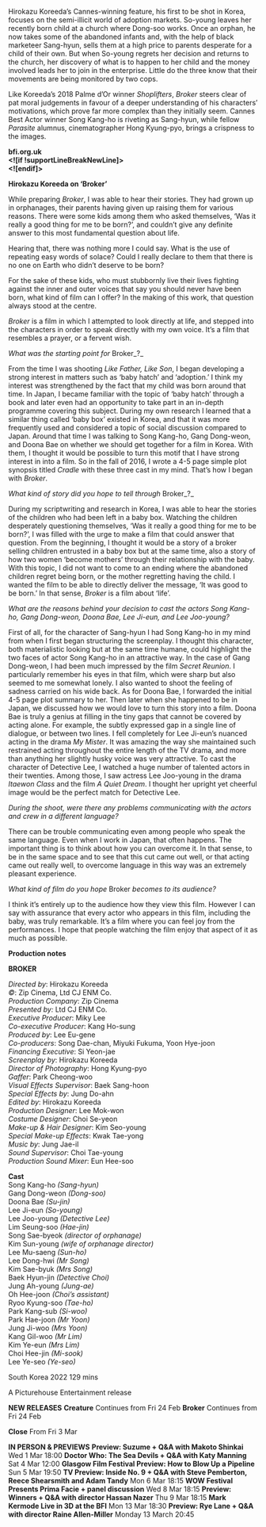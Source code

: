 

Hirokazu Koreeda’s Cannes-winning feature, his first to be shot in Korea, focuses on the semi-illicit world of adoption markets. So-young leaves her recently born child at a church where Dong-soo works. Once an orphan, he now takes some of the abandoned infants and, with the help of black marketeer Sang-hyun, sells them at a high price to parents desperate for a child of their own. But when So-young regrets her decision and returns to the church, her discovery of what is to happen to her child and the money involved leads her to join in the enterprise. Little do the three know that their movements are being monitored by two cops.

Like Koreeda’s 2018 Palme d’Or winner _Shoplifters_, _Broker_ steers clear of pat moral judgements in favour of a deeper understanding of his characters’ motivations, which prove far more complex than they initially seem. Cannes Best Actor winner Song Kang-ho is riveting as Sang-hyun, while fellow _Parasite_ alumnus, cinematographer Hong Kyung-pyo, brings a crispness to the images.

**bfi.org.uk  
<![if !supportLineBreakNewLine]>  
<![endif]>**

**Hirokazu Koreeda on ‘Broker’**

While preparing _Broker_, I was able to hear their stories. They had grown up in orphanages, their parents having given up raising them for various reasons. There were some kids among them who asked themselves, ‘Was it really a good thing for me to be born?’, and couldn’t give any definite answer to this most fundamental question about life.

Hearing that, there was nothing more I could say. What is the use of repeating easy words of solace? Could I really declare to them that there is no one on Earth who didn’t deserve to be born?

For the sake of these kids, who must stubbornly live their lives fighting against the inner and outer voices that say you should never have been born, what kind of film can I offer? In the making of this work, that question always stood at the centre.

_Broker_ is a film in which I attempted to look directly at life, and stepped into the characters in order to speak directly with my own voice. It’s a film that resembles a prayer, or a fervent wish.

_What was the starting point for_ Broker_?_

From the time I was shooting _Like Father, Like Son_, I began developing a strong interest in matters such as ‘baby hatch’ and ‘adoption.’ I think my interest was strengthened by the fact that my child was born around that time. In Japan, I became familiar with the topic of ‘baby hatch’ through a book and later even had an opportunity to take part in an in-depth programme covering this subject. During my own research I learned that a similar thing called ‘baby box’ existed in Korea, and that it was more frequently used and considered a topic of social discussion compared to Japan. Around that time I was talking to Song Kang-ho, Gang Dong-weon, and Doona Bae on whether we should get together for a film in Korea. With them, I thought it would be possible to turn this motif that I have strong interest in into a film. So in the fall of 2016, I wrote a 4-5 page simple plot synopsis titled _Cradle_ with these three cast in my mind. That’s how I began with _Broker_.

_What kind of story did you hope to tell through_ Broker_?_

During my scriptwriting and research in Korea, I was able to hear the stories of the children who had been left in a baby box. Watching the children desperately questioning themselves, ‘Was it really a good thing for me to be born?’, I was filled with the urge to make a film that could answer that question. From the beginning, I thought it would be a story of a broker selling children entrusted in a baby box but at the same time, also a story of how two women ‘become mothers’ through their relationship with the baby. With this topic, I did not want to come to an ending where the abandoned children regret being born, or the mother regretting having the child. I wanted the film to be able to directly deliver the message, ‘It was good to be born.’ In that sense, _Broker_ is a film about ‘life’.

_What are the reasons behind your decision to cast the actors Song Kang-ho, Gang Dong-weon, Doona Bae, Lee Ji-eun, and Lee Joo-young?_

First of all, for the character of Sang-hyun I had Song Kang-ho in my mind from when I first began structuring the screenplay. I thought this character, both materialistic looking but at the same time humane, could highlight the two faces of actor Song Kang-ho in an attractive way. In the case of Gang Dong-weon, I had been much impressed by the film _Secret Reunion_. I particularly remember his eyes in that film, which were sharp but also seemed to me somewhat lonely. I also wanted to shoot the feeling of sadness carried on his wide back. As for Doona Bae, I forwarded the initial 4-5 page plot summary to her. Then later when she happened to be in Japan, we discussed how we would love to turn this story into a film. Doona Bae is truly a genius at filling in the tiny gaps that cannot be covered by acting alone. For example, the subtly expressed gap in a single line of dialogue, or between two lines. I fell completely for Lee Ji-eun’s nuanced acting in the drama _My Mister_. It was amazing the way she maintained such restrained acting throughout the entire length of the TV drama, and more than anything her slightly husky voice was very attractive. To cast the character of Detective Lee, I watched a huge number of talented actors in their twenties. Among those, I saw actress Lee Joo-young in the drama _Itaewon Class_ and the film _A Quiet Dream_. I thought her upright yet cheerful image would be the perfect match for Detective Lee.

_During the shoot, were there any problems communicating with the actors and crew in a different language?_

There can be trouble communicating even among people who speak the same language. Even when I work in Japan, that often happens. The important thing is to think about how you can overcome it. In that sense, to be in the same space and to see that this cut came out well, or that acting came out really well, to overcome language in this way was an extremely pleasant experience.

_What kind of film do you hope_ Broker _becomes to its audience?_

I think it’s entirely up to the audience how they view this film. However I can say with assurance that every actor who appears in this film, including the baby, was truly remarkable. It’s a film where you can feel joy from the performances. I hope that people watching the film enjoy that aspect of it as much as possible.

**Production notes**

**BROKER**

_Directed by_: Hirokazu Koreeda  
_©_: Zip Cinema, Ltd CJ ENM Co.  
_Production Company_: Zip Cinema  
_Presented by:_ Ltd CJ ENM Co.  
_Executive Producer_: Miky Lee  
_Co-executive Producer_: Kang Ho-sung  
_Produced by_: Lee Eu-gene  
_Co-producers_: Song Dae-chan, Miyuki Fukuma, Yoon Hye-joon  
_Financing Executive_: Si Yeon-jae  
_Screenplay by_: Hirokazu Koreeda  
_Director of Photography_: Hong Kyung-pyo  
_Gaffer_: Park Cheong-woo  
_Visual Effects Supervisor_: Baek Sang-hoon  
_Special Effects by_: Jung Do-ahn  
_Edited by_: Hirokazu Koreeda  
_Production Designer_: Lee Mok-won  
_Costume Designer_: Choi Se-yeon  
_Make-up & Hair Designer_: Kim Seo-young  
_Special Make-up Effects_: Kwak Tae-yong  
_Music by_: Jung Jae-il  
_Sound Supervisor_: Choi Tae-young  
_Production Sound Mixer_: Eun Hee-soo

**Cast**  
Song Kang-ho _(Sang-hyun)_  
Gang Dong-weon _(Dong-soo)_  
Doona Bae _(Su-jin)_  
Lee Ji-eun _(So-young)_  
Lee Joo-young _(Detective Lee)_  
Lim Seung-soo _(Hae-jin)_  
Song Sae-byeok _(director of orphanage)_  
Kim Sun-young _(wife of orphanage director)_  
Lee Mu-saeng _(Sun-ho)_  
Lee Dong-hwi _(Mr Song)_  
Kim Sae-byuk _(Mrs Song)_  
Baek Hyun-jin _(Detective Choi)_  
Jung Ah-young _(Jung-ae)_  
Oh Hee-joon _(Choi’s assistant)_  
Ryoo Kyung-soo _(Tae-ho)_  
Park Kang-sub _(Si-woo)_  
Park Hae-joon _(Mr Yoon)_  
Jung Ji-woo _(Mrs Yoon)_  
Kang Gil-woo _(Mr Lim)_  
Kim Ye-eun _(Mrs Lim)_  
Choi Hee-jin _(Mi-sook)_  
Lee Ye-seo _(Ye-seo)_

South Korea 2022
129 mins

A Picturehouse Entertainment release
<br>

**NEW RELEASES**
**Creature**
Continues from Fri 24 Feb
**Broker**
Continues from Fri 24 Feb

**Close**
From Fri 3 Mar

**IN PERSON & PREVIEWS**
**Preview: Suzume + Q&A with Makoto Shinkai**
Wed 1 Mar 18:00
**Doctor Who: The Sea Devils + Q&A with Katy Manning**
Sat 4 Mar 12:00
**Glasgow Film Festival Preview: How to Blow Up a Pipeline**
Sun 5 Mar 19:50
**TV Preview: Inside No. 9 + Q&A with Steve Pemberton, Reece Shearsmith and Adam Tandy**
Mon 6 Mar 18:15
**WOW Festival Presents Prima Facie + panel discussion**
Wed 8 Mar 18:15
**Preview: Winners + Q&A with director Hassan Nazer**
Thu 9 Mar 18:15
**Mark Kermode Live in 3D at the BFI**
Mon 13 Mar 18:30
**Preview: Rye Lane + Q&A with director Raine Allen-Miller**
Monday 13 March 20:45
<!--stackedit_data:
eyJoaXN0b3J5IjpbNzI3MDg2OF19
-->